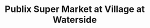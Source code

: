 ---
title: "Publix Super Market at Village at Waterside"
url: /chattanooga/publix-super-market-at-village-at-waterside/
shop: supermarket
---